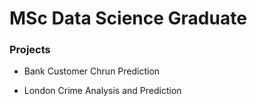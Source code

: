 # MSc Data Science Graduate 

### Projects

- Bank Customer Chrun Prediction

- London Crime Analysis and Prediction 
